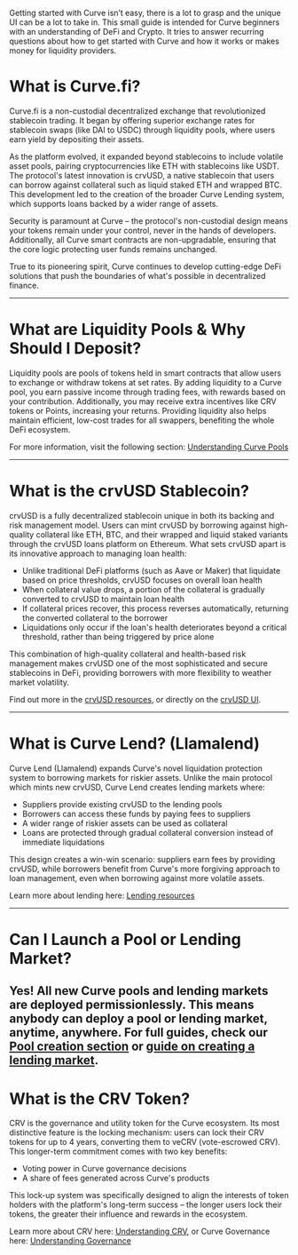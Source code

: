 Getting started with Curve isn’t easy, there is a lot to grasp and the unique UI can be a lot to take in. This small guide is intended for Curve beginners with an understanding of DeFi and Crypto. It tries to answer recurring questions about how to get started with Curve and how it works or makes money for liquidity providers.

# **What is Curve.fi?**

Curve.fi is a non-custodial decentralized exchange that revolutionized stablecoin trading. It began by offering superior exchange rates for stablecoin swaps (like DAI to USDC) through liquidity pools, where users earn yield by depositing their assets.

As the platform evolved, it expanded beyond stablecoins to include volatile asset pools, pairing cryptocurrencies like ETH with stablecoins like USDT. The protocol's latest innovation is crvUSD, a native stablecoin that users can borrow against collateral such as liquid staked ETH and wrapped BTC. This development led to the creation of the broader Curve Lending system, which supports loans backed by a wider range of assets.

Security is paramount at Curve – the protocol's non-custodial design means your tokens remain under your control, never in the hands of developers. Additionally, all Curve smart contracts are non-upgradable, ensuring that the core logic protecting user funds remains unchanged.

True to its pioneering spirit, Curve continues to develop cutting-edge DeFi solutions that push the boundaries of what's possible in decentralized finance.

---

# **What are Liquidity Pools & Why Should I Deposit?**

Liquidity pools are pools of tokens held in smart contracts that allow users to exchange or withdraw tokens at set rates. By adding liquidity to a Curve pool, you earn passive income through trading fees, with rewards based on your contribution. Additionally, you may receive extra incentives like CRV tokens or Points, increasing your returns. Providing liquidity also helps maintain efficient, low-cost trades for all swappers, benefiting the whole DeFi ecosystem.

For more information, visit the following section: [Understanding Curve Pools](pools/overview.md)

---

# **What is the crvUSD Stablecoin?**

crvUSD is a fully decentralized stablecoin unique in both its backing and risk management model. Users can mint crvUSD by borrowing against high-quality collateral like ETH, BTC, and their wrapped and liquid staked variants through the crvUSD loans platform on Ethereum.
What sets crvUSD apart is its innovative approach to managing loan health:

- Unlike traditional DeFi platforms (such as Aave or Maker) that liquidate based on price thresholds, crvUSD focuses on overall loan health
- When collateral value drops, a portion of the collateral is gradually converted to crvUSD to maintain loan health
- If collateral prices recover, this process reverses automatically, returning the converted collateral to the borrower
- Liquidations only occur if the loan's health deteriorates beyond a critical threshold, rather than being triggered by price alone

This combination of high-quality collateral and health-based risk management makes crvUSD one of the most sophisticated and secure stablecoins in DeFi, providing borrowers with more flexibility to weather market volatility.

Find out more in the [crvUSD resources](./crvusd/overview.md), or directly on the [crvUSD UI](https://curve.finance/crvusd/#/ethereum).

---

# **What is Curve Lend? (Llamalend)**

Curve Lend (Llamalend) expands Curve's novel liquidation protection system to borrowing markets for riskier assets. Unlike the main protocol which mints new crvUSD, Curve Lend creates lending markets where:

- Suppliers provide existing crvUSD to the lending pools
- Borrowers can access these funds by paying fees to suppliers
- A wider range of riskier assets can be used as collateral
- Loans are protected through gradual collateral conversion instead of immediate liquidations

This design creates a win-win scenario: suppliers earn fees by providing crvUSD, while borrowers benefit from Curve's more forgiving approach to loan management, even when borrowing against more volatile assets.

Learn more about lending here: [Lending resources](lending/overview.md)

---

# **Can I Launch a Pool or Lending Market?**

**Yes! All new Curve pools and lending markets are deployed permissionlessly**. This means anybody can deploy a pool or lending market, anytime, anywhere. For full guides, check our [Pool creation section](pool-creation/pool-creation-overview.md) or [guide on creating a lending market](lending/create-lending-market.md).
​
---

# **What is the CRV Token?**

CRV is the governance and utility token for the Curve ecosystem. Its most distinctive feature is the locking mechanism: users can lock their CRV tokens for up to 4 years, converting them to veCRV (vote-escrowed CRV). This longer-term commitment comes with two key benefits:

- Voting power in Curve governance decisions
- A share of fees generated across Curve's products

This lock-up system was specifically designed to align the interests of token holders with the platform's long-term success – the longer users lock their tokens, the greater their influence and rewards in the ecosystem.

Learn more about CRV here: [Understanding CRV](crv-token/overview.md), or Curve Governance here: [Understanding Governance](governance/overview.md)
